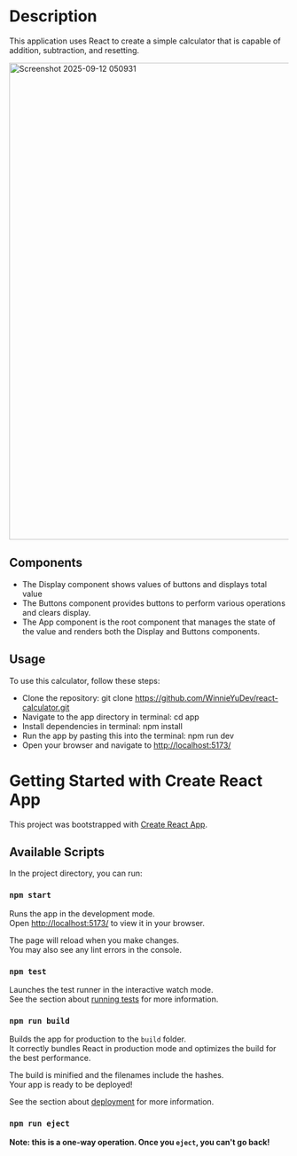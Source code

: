 # Description
This application uses React to create a simple calculator that is capable of addition, subtraction, and resetting.

<img width="1855" height="860" alt="Screenshot 2025-09-12 050931" src="https://github.com/user-attachments/assets/aa950181-53d8-455c-90a8-e28b91941333" />

## Components
- The Display component shows values of buttons and displays total value 
- The Buttons component provides buttons to perform various operations and clears display. 
- The App component is the root component that manages the state of the value and renders both the Display and Buttons components. 

## Usage
To use this calculator, follow these steps: 

- Clone the repository: git clone https://github.com/WinnieYuDev/react-calculator.git 
- Navigate to the app directory in terminal: cd app 
- Install dependencies in terminal: npm install 
- Run the app by pasting this into the terminal: npm run dev 
- Open your browser and navigate to [http://localhost:5173/](http://localhost:5173/)

# Getting Started with Create React App

This project was bootstrapped with [Create React App](https://github.com/facebook/create-react-app).

## Available Scripts

In the project directory, you can run:

### `npm start`

Runs the app in the development mode.\
Open [http://localhost:5173/](http://localhost:5173/) to view it in your browser.

The page will reload when you make changes.\
You may also see any lint errors in the console.

### `npm test`

Launches the test runner in the interactive watch mode.\
See the section about [running tests](https://facebook.github.io/create-react-app/docs/running-tests) for more information.

### `npm run build`

Builds the app for production to the `build` folder.\
It correctly bundles React in production mode and optimizes the build for the best performance.

The build is minified and the filenames include the hashes.\
Your app is ready to be deployed!

See the section about [deployment](https://facebook.github.io/create-react-app/docs/deployment) for more information.

### `npm run eject`

**Note: this is a one-way operation. Once you `eject`, you can't go back!**

